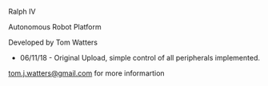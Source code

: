 Ralph IV

Autonomous Robot Platform

Developed by 
Tom Watters

  -  06/11/18 - Original Upload, simple control of all peripherals implemented. 







tom.j.watters@gmail.com 
for more informartion
